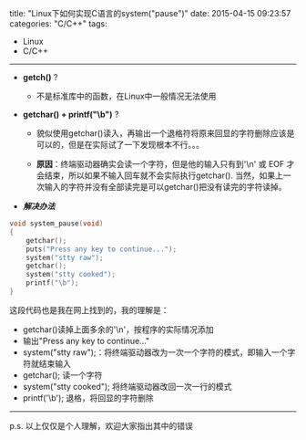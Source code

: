 title: "Linux下如何实现C语言的system(\"pause\")"
date: 2015-04-15 09:23:57
categories: "C/C++"
tags:
  - Linux
  - C/C++
---

- **getch()** ?
	+ 不是标准库中的函数，在Linux中一般情况无法使用

- **getchar() + printf("\b")** ?
	+ 貌似使用getchar()读入，再输出一个退格符将原来回显的字符删除应该是可以的，但是在实际试了一下发现根本不行。。。

	+ **原因**：终端驱动器确实会读一个字符，但是他的输入只有到'\n' 或 EOF 才会结束，所以如果不输入回车就不会实际执行getchar().	当然，如果上一次输入的字符并没有全部读完是可以getchar()把没有读完的字符读掉。

-  ***解决办法***
```c
void system_pause(void)
{
	getchar();
 	puts("Press any key to continue...");
 	system("stty raw");
 	getchar();
	system("stty cooked");
	printf("\b");
}
```
这段代码也是我在网上找到的，我的理解是：
+ getchar()读掉上面多余的'\n'，按程序的实际情况添加
+ 输出"Press any key to continue..."
+ system("stty raw");：将终端驱动器改为一次一个字符的模式，即输入一个字符就结束输入
+ getchar(); 读一个字符
+ system("stty cooked"); 将终端驱动器改回一次一行的模式
+ printf('\b'); 退格，将回显的字符删除

***
p.s. 以上仅仅是个人理解，欢迎大家指出其中的错误